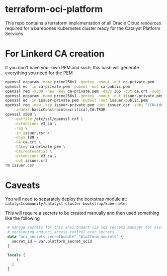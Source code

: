 # terraform-oci-platform

This repo contains a terraform implementation of all Oracle Cloud resources required for a barebones Kubernetes cluster ready for the Catalyst Platform Services


# For Linkerd CA creation

If you don't have your own PEM and such, this bash will generate everything you need for the PEM

```bash
openssl ecparam -name prime256v1 -genkey -noout -out ca-private.pem
openssl ec -in ca-private.pem -pubout -out ca-public.pem
openssl req -x509 -new -key ca-private.pem -days 365 -out ca.crt -subj "/CN=root.linkerd.cluster.local"
openssl ecparam -name prime256v1 -genkey -noout -out issuer-private.pem
openssl ec -in issuer-private.pem -pubout -out issuer-public.pem
openssl req -new -key issuer-private.pem -out issuer.csr -subj "/CN=identity.linkerd.cluster.local" \
    -addext basicConstraints=critical,CA:TRUE
openssl x509 \
    -extfile /etc/ssl/openssl.cnf \
    -extensions v3_ca \
    -req \
    -in issuer.csr \
    -days 180 \
    -CA ca.crt \
    -CAkey ca-private.pem \
    -CAcreateserial \
    -extensions v3_ca \
    -out issuer.crt
rm issuer.csr
```

# Caveats

You will need to separately deploy the bootstrap module at:
`catalystcommunity/catalyst-cluster-bootstrap/kubernetes`

This will require a secrets to be created manually and then used something like the following

```terraform
 # manage secrets for this environment via oci secrets manager for secret
 # versioning and oci access control over secrets
 data "oci_secrets_secretbundle" "platform_secrets" {
   secret_id = var.platform_secret_ocid
 }

 locals {                                                                                                                 12   environment_name = "everything"                                                                                        11   secrets = sensitive(                                                                                                   10     jsondecode(                                                                                                           9       base64decode(                                                                                                       8         data.oci_secrets_secretbundle.platform_secrets.secret_bundle_content.0.content                                    7       )
     )
   )
 }
```

